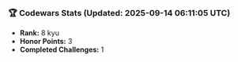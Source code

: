 ### 🏆 Codewars Stats (Updated: 2025-09-14 06:11:05 UTC)

- **Rank:** 8 kyu
- **Honor Points:** 3
- **Completed Challenges:** 1

